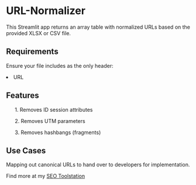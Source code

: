 # URL-Normalizer

This Streamlit app returns an array table with normalized URLs based on the provided XLSX or CSV file.

## Requirements
Ensure your file includes as the only header:

<li> 
  URL
</li>

## Features
<ul>
  1. Removes ID session attributes
</ul>
<ul>
  2. Removes UTM parameters
</ul>
<ul>
  3. Removes hashbangs (fragments)
</ul>

## Use Cases

Mapping out canonical URLs to hand over to developers for implementation.


Find more at my <a href="https://seodepths.com/tools-for-seo/" target="_blank" rel="noopener">SEO Toolstation</a>
